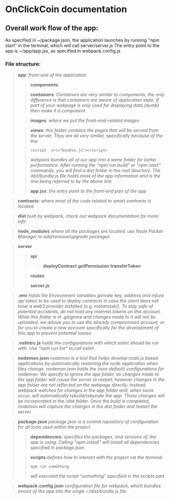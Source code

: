 # OnClickCoin documentation
  
## Overall work flow of the app:

As specified in ~/package.json, the application launches by running "npm start" in the terminal, which will call server/server.js
The entry point to the app is ~/app/app.jsx, as specified in webpack.config.js

### File structure:

>**app**:
>_front-end of the application_
>>**components**:
>
>>**containers**:
>>_Containers are very similar to components, the only difference is that containers are aware of application state. If part of your webpage is only used for displaying data (dumb) then make it a component._
> 
>>**images**:
>>_where we put the front-end-related images_
>
>>**views**:
>>_this folder contains the pages that will be served from the server. They are all very similar, specifically because of the line_ 
>>```
>><script  src="bundle.js"></script>
>>```
>>_webpack bundles all of our app into a same folder for better performance. After running the "npm run build" or "npm start" commands, you will find a dist folder in the root directory. The dist/bundle.js file holds most of the app information and is the one being referred to by the above line_
>
>>**app.jsx**:
>>_the entry point to the front-end part of the app_

>**contracts**:
>_where most of the code related to smart contracts is located_


>**dist**
>_built by webpack, check out webpack documentation for more info_

>**node_modules**
_where all the packages are located, use Node Packet Manager to add/remove/upgrade packages_

>**server**
>>**api**
>>>**deployContract**
>>>**getPermission**
>>>**transferToken**
>
>>**routes**
>
>>**server.js**

>**.env**
>_holds the Environment variables (private key, address and infura api token to be used to deploy contracts in case the client does not have a web3 provider installed (e.g. metamask)). To stay safe of potential accidents, do not hold any mainnet tokens on this account. While this folder is in .gitignore and changes made to it will not be uploaded, we advise you to use the already compromised account, or for you to create a new account specifically for the development of this app to prevent potential losses_

>**.eslintrc.js**
>_holds the configurations with which eslint should be run with. Use "npm run lint" to call eslint_

>**nodemon.json**
>_nodemon is a tool that helps develop node.js based applications by automatically restarting the node application when files change. nodemon.json holds the (non-default) configurations for nodemon. We specify to ignore the app folder, as changes made to the app folder will cause the server to restart, however changes in the app folder are not reflected on the webpage directly. Instead, webpack watches for changes in the app folder and, when some occur, will automatically rebuild/rebundle the app. Those changes will be incorporated in the /dist folder. Once the build is completed, nodemon will capture the changes in the dist folder and restart the server_

>**package.json**
>_package.json is a central repository of configuration for all tools used within the project_
>>**dependencies:**
>>_specifies the packages, and versions of, the app is using. Calling "npm install" will install all dependencies specified in package.json_
>
>>**scripts:**_defines how to interact with the project via the terminal_
>>```
>>npm run something
>>```
>>_will executed the script "something" specified in the scripts part_

 >**webpack.config.json**
>_configuration file for webpack, which bundles (most) of the app into the single ~/dist/bundle.js file._